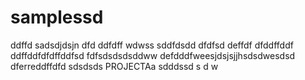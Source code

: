 # samplessd
ddffd
sadsdjdsjn
dfd
ddfdff
wdwss
sddfdsdd
dfdfsd
deffdf
dfddffddf
ddffddfdfdffddfsd
fdfsdsdsdsddww
defdddfweesjdsjsjjhsdsdwesdsd
dferreddffdfd
sdsdsds
PROJECTAa
sdddssd
s
d
w
